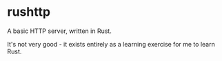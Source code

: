 # rushttp
A basic HTTP server, written in Rust.

It's not very good - it exists entirely as a learning exercise for me to learn Rust.
